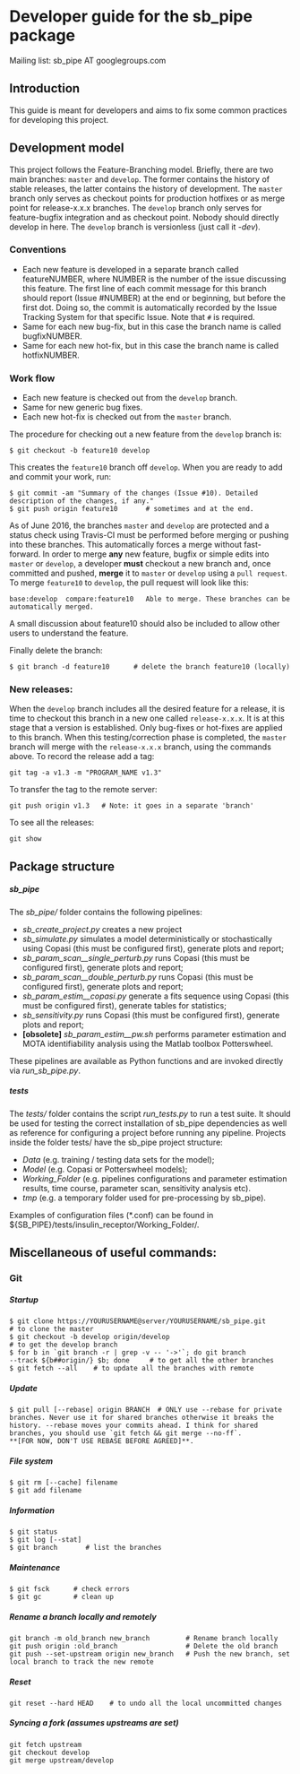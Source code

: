 
# Developer guide for the sb_pipe package

Mailing list: sb_pipe AT googlegroups.com


## Introduction
This guide is meant for developers and aims to fix some common practices
for developing this project. 


## Development model
This project follows the Feature-Branching model. Briefly, there are two
main branches: `master` and `develop`. The former contains the history 
of stable releases, the latter contains the history of development. The 
`master` branch only serves as checkout points for production hotfixes 
or as merge point for release-x.x.x branches. The `develop` branch only 
serves for feature-bugfix integration and as checkout point. Nobody 
should directly develop in here. The `develop` branch is versionless 
(just call it *-dev*).


### Conventions
- Each new feature is developed in a separate branch called 
featureNUMBER, where NUMBER is the number of the issue discussing this 
feature. The first line of each commit message for this branch should 
report (Issue #NUMBER) at the end or beginning, but before the first 
dot. Doing so, the commit is automatically recorded by the Issue 
Tracking System for that specific Issue. Note that `#` is required.
- Same for each new bug-fix, but in this case the branch name is called 
bugfixNUMBER.
- Same for each new hot-fix, but in this case the branch name is called 
hotfixNUMBER.


### Work flow
- Each new feature is checked out from the `develop` branch.
- Same for new generic bug fixes.
- Each new hot-fix is checked out from the `master` branch.


The procedure for checking out a new feature from the `develop` branch 
is: 
```
$ git checkout -b feature10 develop
```
This creates the `feature10` branch off `develop`. 
When you are ready to add and commit your work, run:
```
$ git commit -am "Summary of the changes (Issue #10). Detailed 
description of the changes, if any."
$ git push origin feature10       # sometimes and at the end.
```

As of June 2016, the branches `master` and `develop` are protected and a
status check using Travis-CI must be performed before merging or pushing
into these branches. This automatically forces a merge without 
fast-forward. 
In order to merge **any** new feature, bugfix or simple edits into 
`master` or `develop`, a developer **must** checkout a new branch and, 
once committed and pushed, **merge** it to `master` or `develop` using a
`pull request`. To merge `feature10` to `develop`, the pull request will
look like this:
```
base:develop  compare:feature10   Able to merge. These branches can be 
automatically merged.

```
A small discussion about feature10 should also be included to allow 
other users to understand the feature.

Finally delete the branch: 
```
$ git branch -d feature10      # delete the branch feature10 (locally)
```


### New releases:
When the `develop` branch includes all the desired feature for a 
release, it is time to checkout this 
branch in a new one called `release-x.x.x`. It is at this stage that a 
version is established. Only bug-fixes or hot-fixes are applied to this 
branch. When this testing/correction phase is completed, the `master` 
branch will merge with the `release-x.x.x` branch, using the commands 
above.
To record the release add a tag:
```
git tag -a v1.3 -m "PROGRAM_NAME v1.3"
```
To transfer the tag to the remote server:
```
git push origin v1.3   # Note: it goes in a separate 'branch'
```
To see all the releases:
```
git show
```


## Package structure

##### sb_pipe
The *sb_pipe/* folder contains the following pipelines:

- *sb_create_project.py* creates a new project
- *sb_simulate.py* simulates a model deterministically or stochastically
using Copasi (this must be configured first), generate plots and report;
- *sb_param_scan__single_perturb.py* runs Copasi (this must be 
configured first), generate plots and report;
- *sb_param_scan__double_perturb.py* runs Copasi (this must be 
configured first), generate plots and report;
- *sb_param_estim__copasi.py* generate a fits sequence using Copasi 
(this must be configured first), generate tables for statistics;
- *sb_sensitivity.py* runs Copasi (this must be 
configured first), generate plots and report;
- **[obsolete]** *sb_param_estim__pw.sh* performs parameter estimation 
and MOTA identifiability analysis using the Matlab toolbox Potterswheel.

These pipelines are available as Python functions and are invoked 
directly via *run_sb_pipe.py*.


##### tests
The *tests/* folder contains the script *run_tests.py* to run a test 
suite. It should be used for testing the correct installation of sb_pipe
dependencies as well as reference for configuring a project before 
running any pipeline. 
Projects inside the folder tests/ have the sb_pipe project structure: 
- *Data* (e.g. training / testing data sets for the model);
- *Model* (e.g. Copasi or Potterswheel models);
- *Working_Folder* (e.g. pipelines configurations and parameter 
estimation results, time course, parameter scan, sensitivity analysis 
etc).
- *tmp* (e.g. a temporary folder used for pre-processing by sb_pipe).

Examples of configuration files (*.conf) can be found in 
${SB_PIPE}/tests/insulin_receptor/Working_Folder/.




## Miscellaneous of useful commands:
### Git
##### Startup
```
$ git clone https://YOURUSERNAME@server/YOURUSERNAME/sb_pipe.git   
# to clone the master
$ git checkout -b develop origin/develop                           
# to get the develop branch
$ for b in `git branch -r | grep -v -- '->'`; do git branch 
--track ${b##origin/} $b; done     # to get all the other branches
$ git fetch --all    # to update all the branches with remote
```

##### Update
```
$ git pull [--rebase] origin BRANCH  # ONLY use --rebase for private 
branches. Never use it for shared branches otherwise it breaks the 
history. --rebase moves your commits ahead. I think for shared 
branches, you should use `git fetch && git merge --no-ff`. 
**[FOR NOW, DON'T USE REBASE BEFORE AGREED]**.
```

##### File system
```
$ git rm [--cache] filename 
$ git add filename
```

##### Information
```
$ git status 
$ git log [--stat]
$ git branch       # list the branches
```

##### Maintenance
```
$ git fsck      # check errors
$ git gc        # clean up
```

##### Rename a branch locally and remotely
```
git branch -m old_branch new_branch         # Rename branch locally    
git push origin :old_branch                 # Delete the old branch    
git push --set-upstream origin new_branch   # Push the new branch, set 
local branch to track the new remote
```

##### Reset
```
git reset --hard HEAD    # to undo all the local uncommitted changes
```

##### Syncing a fork (assumes upstreams are set)
```
git fetch upstream
git checkout develop
git merge upstream/develop
```
